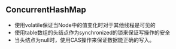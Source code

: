 ## ConcurrentHashMap
- 使用volatile保证当Node中的值变化时对于其他线程是可见的
- 使用table数组的头结点作为synchronized的锁来保证写操作的安全
- 当头结点为null时，使用CAS操作来保证数据能正确的写入。